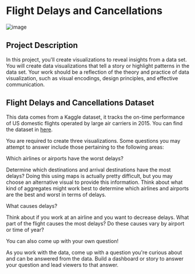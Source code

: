 # Flight Delays and Cancellations


![image](https://assets.change.org/photos/3/vh/ej/MLVHeJxOrnAjrwa-800x450-noPad.jpg?1509265330)

## Project Description
In this project, you'll create visualizations to reveal insights from a data set. You will create data visualizations that tell a story or highlight patterns in the data set. 
Your work should be a reflection of the theory and practice of data visualization, such as visual encodings, design principles, and effective communication.



## Flight Delays and Cancellations Dataset

This data comes from a Kaggle dataset, it tracks the on-time performance of US domestic flights operated by large air carriers in 2015. 
You can find the dataset in [here](https://www.kaggle.com/datasets/usdot/flight-delays).


You are required to create three visualizations. Some questions you may attempt to answer include those pertaining to the following areas:

Which airlines or airports have the worst delays?

Determine which destinations and arrival destinations have the most delays? Doing this using maps is actually pretty difficult, but you may choose an alternative visual to provide this information. Think about what kind of aggregates might work best to determine which airlines and airports are the best and worst in terms of delays.

What causes delays?

Think about if you work at an airline and you want to decrease delays. What part of the flight causes the most delays? Do these causes vary by airport or time of year?

You can also come up with your own question!

As you work with the data, come up with a question you're curious about and can be answered from the data. Build a dashboard or story to answer your question and lead viewers to that answer.



